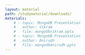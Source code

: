 ```yaml
---
layout: material
path: /studymaterial/downloads/
materials:
    # - topic: MongoDB Presentation
    #   author: Vikram
    #   file: mongodbvikram.pptx
    # - topic: MongoDB Presentation
    #   author: Anirudh
    #   file: mongodbanirudh.pptx
---
```

